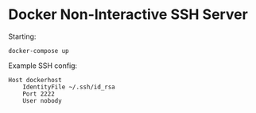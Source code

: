 # Docker Non-Interactive SSH Server

Starting:

```
docker-compose up
```

Example SSH config:

```
Host dockerhost
    IdentityFile ~/.ssh/id_rsa
    Port 2222
    User nobody
```
